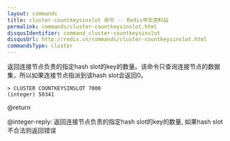 ```yaml
---
layout: commands
title: cluster-countkeysinslot 命令 -- Redis中文资料站
permalink: commands/cluster-countkeysinslot.html
disqusIdentifier: command_cluster-countkeysinslot
disqusUrl: http://redis.cn/commands/cluster-countkeysinslot.html
commandsType: cluster
---
```


返回连接节点负责的指定hash slot的key的数量。该命令只查询连接节点的数据集，所以如果连接节点指派到该hash slot会返回0。

```
> CLUSTER COUNTKEYSINSLOT 7000
(integer) 50341
```

@return

@integer-reply: 返回连接节点负责的指定hash slot的key的数量, 如果hash slot不合法则返回错误
